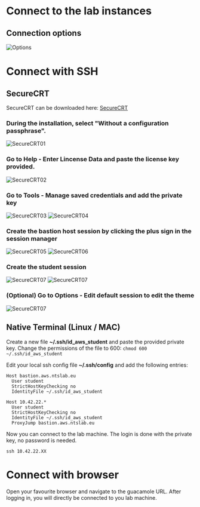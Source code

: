 # Connect to the lab instances
## Connection options
![Options](img/00_options.png)


# Connect with SSH

## SecureCRT
SecureCRT can be downloaded here: [SecureCRT](https://www.vandyke.com/cgi-bin/releases.php?product=securecrt)

### During the installation, select "Without a configuration passphrase".

![SecureCRT01](img/00_install.png)

### Go to Help - Enter Lincense Data and paste the license key provided.

![SecureCRT02](img/01_license.png)

### Go to Tools - Manage saved credentials and add the private key

![SecureCRT03](img/03_manage_credentials.png)
![SecureCRT04](img/04_manage_credentials_key.png)

### Create the bastion host session by clicking the plus sign in the session manager
![SecureCRT05](img/05_bastion_session.png)
![SecureCRT06](img/06_bastion_session_2.png)

### Create the student session
![SecureCRT07](img/07_student_session.png)
![SecureCRT07](img/08_student_session_2.png)

### (Optional) Go to Options - Edit default session to edit the theme
![SecureCRT07](img/09_theme.png)

## Native Terminal (Linux / MAC)
Create a new file **~/.ssh/id_aws_student** and paste the provided private key.
Change the permissions of the file to 600:
```chmod 600 ~/.ssh/id_aws_student```

Edit your local ssh config file **~/.ssh/config** and add the following entries:
```
Host bastion.aws.ntslab.eu
  User student
  StrictHostKeyChecking no
  IdentityFile ~/.ssh/id_aws_student

Host 10.42.22.*
  User student
  StrictHostKeyChecking no
  IdentityFile ~/.ssh/id_aws_student
  ProxyJump bastion.aws.ntslab.eu
```
Now you can connect to the lab machine. The login is done with the private key,
no password is needed.

```ssh 10.42.22.XX```

# Connect with browser
Open your favourite browser and navigate to the guacamole URL.
After logging in, you will directly be connected to you lab machine.
